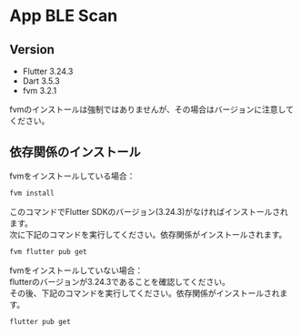# App BLE Scan

## Version
- Flutter 3.24.3
- Dart 3.5.3
- fvm 3.2.1  

fvmのインストールは強制ではありませんが、その場合はバージョンに注意してください。

## 依存関係のインストール
fvmをインストールしている場合：
```bash
fvm install
```
このコマンドでFlutter SDKのバージョン(3.24.3)がなければインストールされます。  
次に下記のコマンドを実行してください。依存関係がインストールされます。
```bash
fvm flutter pub get
```

fvmをインストールしていない場合：  
flutterのバージョンが3.24.3であることを確認してください。  
その後、下記のコマンドを実行してください。依存関係がインストールされます。
```bash
flutter pub get
```
